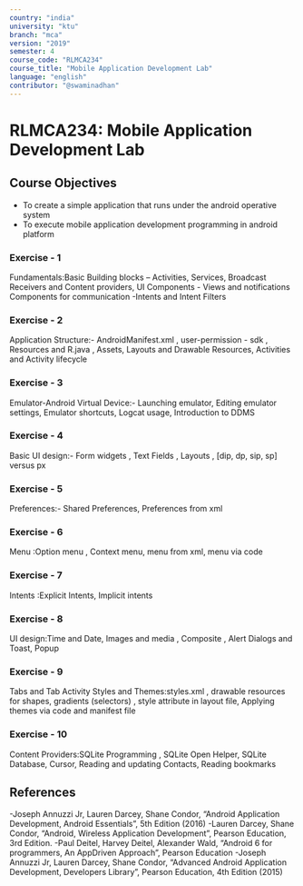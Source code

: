 ```yaml
---
country: "india"
university: "ktu"
branch: "mca"
version: "2019"
semester: 4
course_code: "RLMCA234"
course_title: "Mobile Application Development Lab"
language: "english"
contributor: "@swaminadhan"
---
```


# RLMCA234: Mobile Application Development Lab 

## Course Objectives

- To create a simple application that runs under the android operative system
- To execute mobile application development programming in android platform


### Exercise - 1 

Fundamentals:Basic Building blocks – Activities, Services, Broadcast Receivers and
Content providers, UI Components - Views and notifications Components for
communication -Intents and Intent Filters

### Exercise  - 2 

Application Structure:- AndroidManifest.xml , user-permission - sdk , Resources and
R.java , Assets, Layouts and Drawable Resources, Activities and Activity lifecycle

### Exercise - 3

Emulator-Android Virtual Device:- Launching emulator, Editing emulator settings,
Emulator shortcuts, Logcat usage, Introduction to DDMS


### Exercise - 4

Basic UI design:- Form widgets , Text Fields , Layouts , [dip, dp, sip, sp] versus px

### Exercise - 5

Preferences:- Shared Preferences, Preferences from xml

### Exercise - 6

Menu :Option menu , Context menu, menu from xml, menu via code

### Exercise - 7

Intents :Explicit Intents, Implicit intents

### Exercise - 8

UI design:Time and Date, Images and media , Composite , Alert Dialogs and Toast,
Popup

### Exercise - 9

Tabs and Tab Activity
Styles and Themes:styles.xml , drawable resources for shapes, gradients (selectors) ,
style attribute in layout file, Applying themes via code and manifest file

### Exercise - 10

Content Providers:SQLite Programming , SQLite Open Helper, SQLite Database,
Cursor, Reading and updating Contacts, Reading bookmarks


## References

-Joseph Annuzzi Jr, Lauren Darcey, Shane Condor, “Android Application Development,
Android Essentials”, 5th Edition (2016)
-Lauren Darcey, Shane Condor, “Android, Wireless Application Development”, Pearson
Education, 3rd Edition.
-Paul Deitel, Harvey Deitel, Alexander Wald, “Android 6 for programmers, An AppDriven Approach”, Pearson Education
-Joseph Annuzzi Jr, Lauren Darcey, Shane Condor, “Advanced Android Application
Development, Developers Library”, Pearson Education, 4th Edition (2015)

